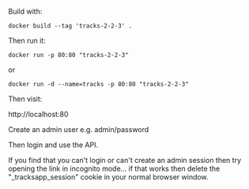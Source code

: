 Build with:

```
docker build --tag 'tracks-2-2-3' .
```

Then run it:

```
docker run -p 80:80 "tracks-2-2-3"
```

or

```
docker run -d --name=tracks -p 80:80 "tracks-2-2-3"
```

Then visit:

http://localhost:80

Create an admin user e.g. admin/password

Then login and use the API.

If you find that you can't login or can't create an admin session then try opening the link in incognito mode... if that works then delete the "_tracksapp_session" cookie in your normal browser window.
